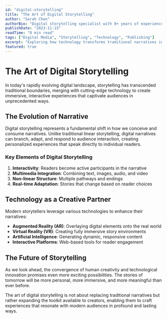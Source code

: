 ```yaml
---
id: "digital-storytelling"
title: "The Art of Digital Storytelling"
author: "Sarah Chen"
authorBio: "Digital storytelling specialist with 8+ years of experience in multimedia publishing"
publishDate: "2023-11-15"
readTime: "8 min read"
tags: ["Digital Media", "Storytelling", "Technology", "Publishing"]
excerpt: "Exploring how technology transforms traditional narratives into immersive digital experiences."
featured: true
---
```


# The Art of Digital Storytelling

In today's rapidly evolving digital landscape, storytelling has transcended traditional boundaries, merging with cutting-edge technology to create immersive, interactive experiences that captivate audiences in unprecedented ways.

## The Evolution of Narrative

Digital storytelling represents a fundamental shift in how we conceive and consume narratives. Unlike traditional linear storytelling, digital narratives can branch, adapt, and respond to audience interaction, creating personalized experiences that speak directly to individual readers.

### Key Elements of Digital Storytelling

1. **Interactivity**: Readers become active participants in the narrative
2. **Multimedia Integration**: Combining text, images, audio, and video
3. **Non-linear Structure**: Multiple pathways and endings
4. **Real-time Adaptation**: Stories that change based on reader choices

## Technology as a Creative Partner

Modern storytellers leverage various technologies to enhance their narratives:

- **Augmented Reality (AR)**: Overlaying digital elements onto the real world
- **Virtual Reality (VR)**: Creating fully immersive story environments
- **Artificial Intelligence**: Generating dynamic, responsive content
- **Interactive Platforms**: Web-based tools for reader engagement

## The Future of Storytelling

As we look ahead, the convergence of human creativity and technological innovation promises even more exciting possibilities. The stories of tomorrow will be more personal, more immersive, and more meaningful than ever before.

The art of digital storytelling is not about replacing traditional narratives but rather expanding the toolkit available to creators, enabling them to craft experiences that resonate with modern audiences in profound and lasting ways.
